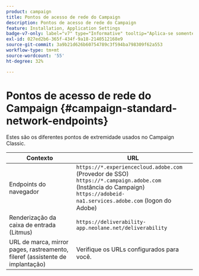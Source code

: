 ```yaml
---
product: campaign
title: Pontos de acesso de rede do Campaign
description: Pontos de acesso de rede do Campaign
feature: Installation, Application Settings
badge-v7-only: label="v7" type="Informative" tooltip="Aplica-se somente ao Campaign Classic v7"
exl-id: 027ed2b6-365f-434f-9a18-2140512168e9
source-git-commit: 3a9b21d626b60754789c3f594ba798309f62a553
workflow-type: tm+mt
source-wordcount: '55'
ht-degree: 32%

---
```


# Pontos de acesso de rede do Campaign {#campaign-standard-network-endpoints}



Estes são os diferentes pontos de extremidade usados no Campaign Classic.

| Contexto | URL |
|--- |--- |
| Endpoints do navegador | `https://*.experiencecloud.adobe.com` (Provedor de SSO)<br>`https://*.campaign.adobe.com` (Instância do Campaign)<br>`https://adobeid-na1.services.adobe.com` (logon do Adobe) |
| Renderização da caixa de entrada (Litmus) | `https://deliverability-app.neolane.net/deliverability` |
| URL de marca, mirror pages, rastreamento, fileref (assistente de implantação) | Verifique os URLs configurados para você. |
